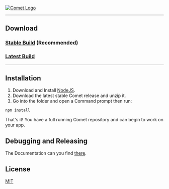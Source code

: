 [![Comet Logo](https://files.playperium.eu/images/comet-logo.jpg)](https://github.com/PlayPerium/Comet)

***

## Download

### [Stable Build](https://github.com/PlayPerium/Comet/releases) (Recommended)
### [Latest Build](https://github.com/PlayPerium/Comet/archive/master.zip)

***

## Installation

1. Download and Install [NodeJS](https://nodejs.org).
2. Download the latest stable Comet release and unzip it.
3. Go into the folder and open a Command prompt then run:
```
npm install
```
That's it! You have a full running Comet repository and can begin to work on your app.

## Debugging and Releasing

The Documentation can you find [there](https://github.com/PlayPerium/Comet/wiki/Debugging-and-Releasing).

## License

[MIT](https://github.com/PlayPerium/Comet/blob/master/LICENSE)
